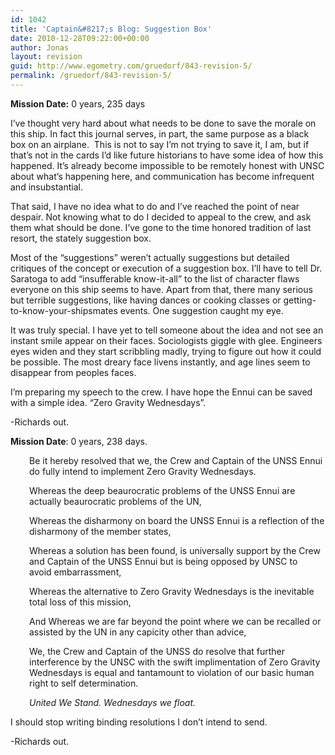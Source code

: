 ```yaml
---
id: 1042
title: 'Captain&#8217;s Blog: Suggestion Box'
date: 2010-12-28T09:22:00+00:00
author: Jonas
layout: revision
guid: http://www.egometry.com/gruedorf/843-revision-5/
permalink: /gruedorf/843-revision-5/
---
```

**Mission Date:** 0 years, 235 days

I&#8217;ve thought very hard about what needs to be done to save the morale on this ship. In fact this journal serves, in part, the same purpose as a black box on an airplane.  This is not to say I&#8217;m not trying to save it, I am, but if that&#8217;s not in the cards I&#8217;d like future historians to have some idea of how this happened. It&#8217;s already become impossible to be remotely honest with UNSC about what&#8217;s happening here, and communication has become infrequent and insubstantial.

That said, I have no idea what to do and I&#8217;ve reached the point of near despair. Not knowing what to do I decided to appeal to the crew, and ask them what should be done. I&#8217;ve gone to the time honored tradition of last resort, the stately suggestion box.

Most of the &#8220;suggestions&#8221; weren&#8217;t actually suggestions but detailed critiques of the concept or execution of a suggestion box. I&#8217;ll have to tell Dr. Saratoga to add &#8220;insufferable know-it-all&#8221; to the list of character flaws everyone on this ship seems to have. Apart from that, there many serious but terrible suggestions, like having dances or cooking classes or getting-to-know-your-shipsmates events. One suggestion caught my eye.

It was truly special. I have yet to tell someone about the idea and not see an instant smile appear on their faces. Sociologists giggle with glee. Engineers eyes widen and they start scribbling madly, trying to figure out how it could be possible. The most dreary face livens instantly, and age lines seem to disappear from peoples faces.

I&#8217;m preparing my speech to the crew. I have hope the Ennui can be saved with a simple idea. &#8220;Zero Gravity Wednesdays&#8221;.

-Richards out.

**Mission Date**: 0 years, 238 days.

<p style="text-align: left; padding-left: 30px;">
  Be it hereby resolved that we, the Crew and Captain of the UNSS Ennui do fully intend to implement Zero Gravity Wednesdays.
</p>

<p style="text-align: left; padding-left: 30px;">
  Whereas the deep beaurocratic problems of the UNSS Ennui are actually beaurocratic problems of the UN,
</p>

<p style="text-align: left; padding-left: 30px;">
  Whereas the disharmony on board the UNSS Ennui is a reflection of the disharmony of the member states,
</p>

<p style="text-align: left; padding-left: 30px;">
  Whereas a solution has been found, is universally support by the Crew and Captain of the UNSS Ennui but is being opposed by UNSC to avoid embarrassment,
</p>

<p style="text-align: left; padding-left: 30px;">
  Whereas the alternative to Zero Gravity Wednesdays is the inevitable total loss of this mission,
</p>

<p style="text-align: left; padding-left: 30px;">
  And Whereas we are far beyond the point where we can be recalled or assisted by the UN in any capicity other than advice,
</p>

<p style="text-align: left; padding-left: 30px;">
  We, the Crew and Captain of the UNSS do resolve that further interference by the UNSC with the swift implimentation of Zero Gravity Wednesdays is equal and tantamount to violation of our basic human right to self determination.
</p>

<p style="text-align: left; padding-left: 30px;">
  <em>United We Stand. Wednesdays we float.</em>
</p>

I should stop writing binding resolutions I don&#8217;t intend to send.

-Richards out.